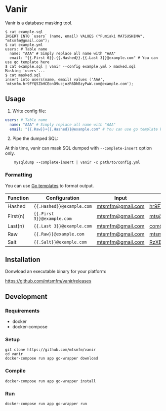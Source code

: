 # Vanir

Vanir is a database masking tool.

    $ cat example.sql
    INSERT INTO `users` (name, email) VALUES ("Fumiaki MATSUSHIMA", "mtsmfm@gmail.com");
    $ cat example.yml
    users: # Table name
      name: "AAA" # Simply replace all name with "AAA"
      email: "{{.First 6}}.{{.Hashed}}.{{.Last 3}}@example.com" # You can use go template here
    $ cat example.sql | vanir --config example.yml > masked.sql
    Masking `users`...
    $ cat masked.sql
    insert into users(name, email) values ('AAA', 'mtsmfm.hr9FYQ5ZbHCEonO9ucjozR6DhBzyPwW.com@example.com');

## Usage

1. Write config file:

  ```yaml
  users: # Table name
    name: "AAA" # Simply replace all name with "AAA"
    email: "{{.Raw}}+{{.Hashed}}@example.com" # You can use go template here
  ```

2. Pipe the dumped SQL:

At this time, vanir can mask SQL dumped with `--complete-insert` option only.

        mysqldump --complete-insert | vanir -c path/to/config.yml

### Formatting

You can use [Go templates](https://golang.org/pkg/text/template/) to format output.

| Function | Configuration              | Input            | Output                                      |
|----------|----------------------------|------------------|---------------------------------------------|
| Hashed   | `{{.Hashed}}@example.com`  | mtsmfm@gmail.com | hr9FYQ5ZbHCEonO9ucjozR6DhBzyPwW@example.com |
| First(n) | `{{.First 3}}@example.com` | mtsmfm@gmail.com | mts@example.com                             |
| Last(n)  | `{{.Last 3}}@example.com`  | mtsmfm@gmail.com | com@example.com                             |
| Raw      | `{{.Raw}}@example.com`     | mtsmfm@gmail.com | mtsmfm@gmail.com@example.com                |
| Salt     | `{{.Salt}}@example.com`    | mtsmfm@gmail.com | RzXBbxLFGNUzuy1ppryBQu@example.com          |

## Installation

Donwload an executable binary for your platform:

https://github.com/mtsmfm/vanir/releases

## Development

### Requirements

- docker
- docker-compose

### Setup

    git clone https://github.com/mtsmfm/vanir
    cd vanir
    docker-compose run app go-wrapper download

### Compile

    docker-compose run app go-wrapper install

### Run

    docker-compose run app go-wrapper run

